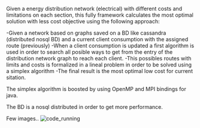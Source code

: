 Given a energy distribution network (electrical) with different costs and limitations on each section, this fully framework calculates the most optimal solution with less cost objective using the following approach:

-Given a network based on graphs saved on a BD like cassandra (distributed nosql BD) and a current client consumption with the assigned route (previously)
-When a client consumption is updated a first algorithm is used in order to search all posible ways to get from the entry of the distribution network graph to reach each client.
-This possibles routes with limits and costs is formalized in a lineal problem in order to be solved using a simplex algorithm
-The final result is the most optimal low cost for current sitation.

The simplex algorithm is boosted by using OpenMP and MPI bindings for java.

The BD is a nosql distributed in order to get more performance.

Few images..
![code_running](./simplex_graph_parallel/raw/master/code_running.png)

